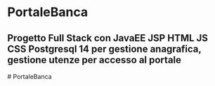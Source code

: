 # PortaleBanca
## Progetto Full Stack con JavaEE JSP HTML JS CSS Postgresql 14 per gestione anagrafica, gestione utenze per accesso al portale

#   P o r t a l e B a n c a  
 